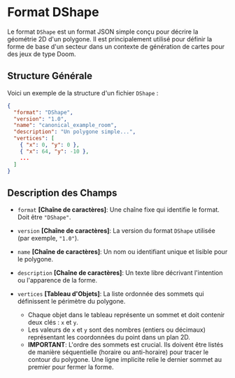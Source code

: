 # Format DShape

Le format `DShape` est un format JSON simple conçu pour décrire la géométrie 2D d'un polygone. Il est principalement utilisé pour définir la forme de base d'un secteur dans un contexte de génération de cartes pour des jeux de type Doom.

## Structure Générale

Voici un exemple de la structure d'un fichier `DShape` :

```json
{
  "format": "DShape",
  "version": "1.0",
  "name": "canonical_example_room",
  "description": "Un polygone simple...",
  "vertices": [
    { "x": 0, "y": 0 },
    { "x": 64, "y": -10 },
    ...
  ]
}
```

## Description des Champs

- `format` **[Chaîne de caractères]**: Une chaîne fixe qui identifie le format. Doit être `"DShape"`.

- `version` **[Chaîne de caractères]**: La version du format `DShape` utilisée (par exemple, `"1.0"`).

- `name` **[Chaîne de caractères]**: Un nom ou identifiant unique et lisible pour le polygone.

- `description` **[Chaîne de caractères]**: Un texte libre décrivant l'intention ou l'apparence de la forme.

- `vertices` **[Tableau d'Objets]**: La liste ordonnée des sommets qui définissent le périmètre du polygone.
    - Chaque objet dans le tableau représente un sommet et doit contenir deux clés : `x` et `y`.
    - Les valeurs de `x` et `y` sont des nombres (entiers ou décimaux) représentant les coordonnées du point dans un plan 2D.
    - **IMPORTANT**: L'ordre des sommets est crucial. Ils doivent être listés de manière séquentielle (horaire ou anti-horaire) pour tracer le contour du polygone. Une ligne implicite relie le dernier sommet au premier pour fermer la forme.

